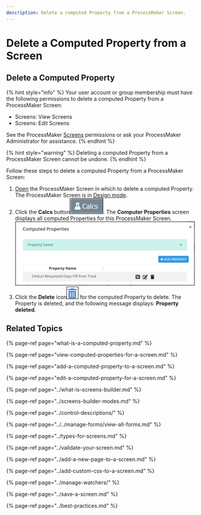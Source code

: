 ```yaml
---
description: Delete a computed Property from a ProcessMaker Screen.
---
```


# Delete a Computed Property from a Screen

## Delete a Computed Property

{% hint style="info" %}
Your user account or group membership must have the following permissions to delete a computed Property from a ProcessMaker Screen:

* Screens: View Screens
* Screens: Edit Screens

See the ProcessMaker [Screens](../../../../processmaker-administration/permission-descriptions-for-users-and-groups.md#screens) permissions or ask your ProcessMaker Administrator for assistance.
{% endhint %}

{% hint style="warning" %}
Deleting a computed Property from a ProcessMaker Screen cannot be undone.
{% endhint %}

Follow these steps to delete a computed Property from a ProcessMaker Screen:

1. [Open](../../manage-forms/view-all-forms.md) the ProcessMaker Screen in which to delete a computed Property. The ProcessMaker Screen is in [Design mode](../screens-builder-modes.md#editor-mode).
2. Click the **Calcs** button![](../../../../.gitbook/assets/computed-properties-button-screens-builder-processes.png). The **Computer Properties** screen displays all computed Properties for this ProcessMaker Screen. ![](../../../../.gitbook/assets/computed-properties-screen-with-property-screens-builder-processes.png)
3. Click the **Delete** icon![](../../../../.gitbook/assets/trash-icon-process-modeler-processes.png) for the computed Property to delete. The Property is deleted, and the following message displays: **Property deleted**.

## Related Topics

{% page-ref page="what-is-a-computed-property.md" %}

{% page-ref page="view-computed-properties-for-a-screen.md" %}

{% page-ref page="add-a-computed-property-to-a-screen.md" %}

{% page-ref page="edit-a-computed-property-for-a-screen.md" %}

{% page-ref page="../what-is-screens-builder.md" %}

{% page-ref page="../screens-builder-modes.md" %}

{% page-ref page="../control-descriptions/" %}

{% page-ref page="../../manage-forms/view-all-forms.md" %}

{% page-ref page="../types-for-screens.md" %}

{% page-ref page="../validate-your-screen.md" %}

{% page-ref page="../add-a-new-page-to-a-screen.md" %}

{% page-ref page="../add-custom-css-to-a-screen.md" %}

{% page-ref page="../manage-watchers/" %}

{% page-ref page="../save-a-screen.md" %}

{% page-ref page="../best-practices.md" %}

